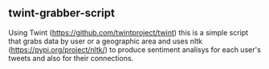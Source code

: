 twint-grabber-script
-----
Using Twint (https://github.com/twintproject/twint) this is a simple script that grabs data by user or a geographic area and uses nltk (https://pypi.org/project/nltk/) to produce sentiment analisys for each user's tweets and also for their connections.
